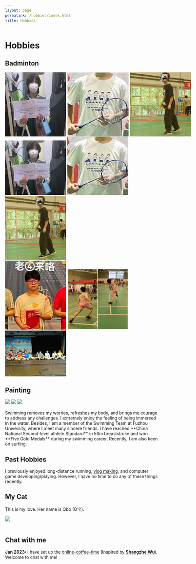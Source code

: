 ```yaml
---
layout: page
permalink: /hobbies/index.html
title: Hobbies
---
```


# Hobbies

## Badminton

<div style="display:flex;">
    <img src="/file/hb1.jpg" style="flex:1; margin-right:5px;" width = 200/>
    <img src="/file/hb11.jpg" style="flex:1; margin-right:5px;" width = 200/>
    <img src="/file/hb12.jpg" style="flex:1;" width = 200/>
</div>

<div class="third">
<img src="/file/hb1.jpg" width = 200/>
<img src="/file/hb11.jpg" width = 200/>
<img src="/file/hb12.jpg" width = 200/>
</div>

<div class="third">
<img src="/file/hb13.jpg" width = 200/>
<img src="/file/hb14.jpg" width = 200/>
<img src="/file/hb15.jpg" width = 200/>
</div>

## Painting

<div class="third">
<img src="/images/swimming2.JPG">
<img src="/images/swimming.JPG">
<img src="/images/surfing1.JPG">
</div>
<br>Swimming removes my worries, refreshes my body, and brings me courage to address any challenges. I extremely enjoy the feeling of being immersed in the water. Besides, I am a member of the Swimming Team at Fuzhou University, where I meet many sincere friends. I have reached **China National Second-level athlete Standard** in 50m breaststroke and won **Five Gold Medals** during my swimming career. Recently, I am also keen on surfing.

## Past Hobbies

I previously enjoyed long-distance running, [vlog making](https://space.bilibili.com/594030035), and computer game developing/playing. However, I have no time to do any of these things recently.

## My Cat

This is my love. Her name is Qbo (Q宝).

<div>
<img src="/images/cat.JPG">
</div>
<br>

## Chat with me

**Jan 2023:** I have set up the [online-coffee-time](https://calendly.com/lancecai/meet-with-lance) (Inspired by **[Shangzhe Wu](https://elliottwu.com/)**). Welcome to chat with me!

<!-- Calendly inline widget begin -->

<div class="calendly-inline-widget" data-url="https://calendly.com/lancecai/meet-with-lance" style="min-width:320px;height:630px;"></div>
<script type="text/javascript" src="https://assets.calendly.com/assets/external/widget.js" async></script>
<!-- Calendly inline widget end -->

